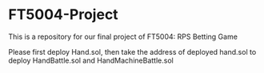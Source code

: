 # FT5004-Project
This is a repository for our final project of FT5004: RPS Betting Game

Please first deploy Hand.sol, then take the address of deployed hand.sol to deploy HandBattle.sol and HandMachineBattle.sol
